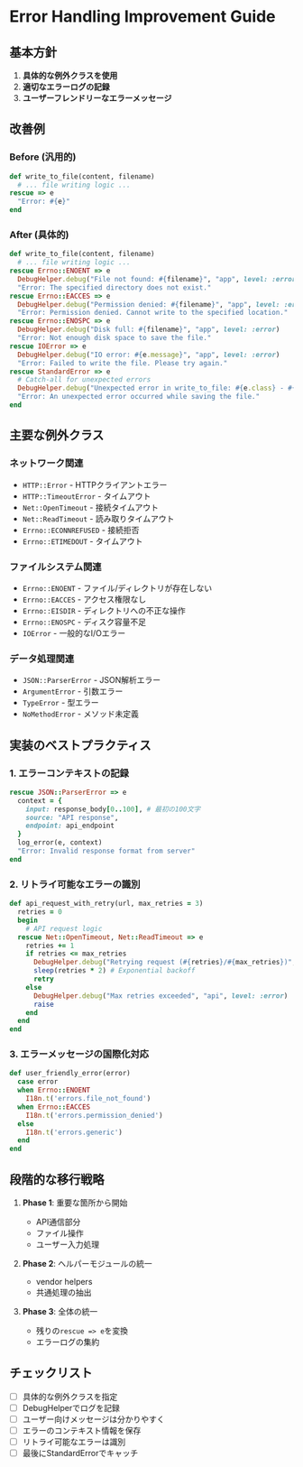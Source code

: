 # Error Handling Improvement Guide

## 基本方針

1. **具体的な例外クラスを使用**
2. **適切なエラーログの記録**
3. **ユーザーフレンドリーなエラーメッセージ**

## 改善例

### Before (汎用的)
```ruby
def write_to_file(content, filename)
  # ... file writing logic ...
rescue => e
  "Error: #{e}"
end
```

### After (具体的)
```ruby
def write_to_file(content, filename)
  # ... file writing logic ...
rescue Errno::ENOENT => e
  DebugHelper.debug("File not found: #{filename}", "app", level: :error)
  "Error: The specified directory does not exist."
rescue Errno::EACCES => e
  DebugHelper.debug("Permission denied: #{filename}", "app", level: :error)
  "Error: Permission denied. Cannot write to the specified location."
rescue Errno::ENOSPC => e
  DebugHelper.debug("Disk full: #{filename}", "app", level: :error)
  "Error: Not enough disk space to save the file."
rescue IOError => e
  DebugHelper.debug("IO error: #{e.message}", "app", level: :error)
  "Error: Failed to write the file. Please try again."
rescue StandardError => e
  # Catch-all for unexpected errors
  DebugHelper.debug("Unexpected error in write_to_file: #{e.class} - #{e.message}", "app", level: :error)
  "Error: An unexpected error occurred while saving the file."
end
```

## 主要な例外クラス

### ネットワーク関連
- `HTTP::Error` - HTTPクライアントエラー
- `HTTP::TimeoutError` - タイムアウト
- `Net::OpenTimeout` - 接続タイムアウト
- `Net::ReadTimeout` - 読み取りタイムアウト
- `Errno::ECONNREFUSED` - 接続拒否
- `Errno::ETIMEDOUT` - タイムアウト

### ファイルシステム関連
- `Errno::ENOENT` - ファイル/ディレクトリが存在しない
- `Errno::EACCES` - アクセス権限なし
- `Errno::EISDIR` - ディレクトリへの不正な操作
- `Errno::ENOSPC` - ディスク容量不足
- `IOError` - 一般的なI/Oエラー

### データ処理関連
- `JSON::ParserError` - JSON解析エラー
- `ArgumentError` - 引数エラー
- `TypeError` - 型エラー
- `NoMethodError` - メソッド未定義

## 実装のベストプラクティス

### 1. エラーコンテキストの記録
```ruby
rescue JSON::ParserError => e
  context = {
    input: response_body[0..100], # 最初の100文字
    source: "API response",
    endpoint: api_endpoint
  }
  log_error(e, context)
  "Error: Invalid response format from server"
end
```

### 2. リトライ可能なエラーの識別
```ruby
def api_request_with_retry(url, max_retries = 3)
  retries = 0
  begin
    # API request logic
  rescue Net::OpenTimeout, Net::ReadTimeout => e
    retries += 1
    if retries <= max_retries
      DebugHelper.debug("Retrying request (#{retries}/#{max_retries})", "api", level: :warning)
      sleep(retries * 2) # Exponential backoff
      retry
    else
      DebugHelper.debug("Max retries exceeded", "api", level: :error)
      raise
    end
  end
end
```

### 3. エラーメッセージの国際化対応
```ruby
def user_friendly_error(error)
  case error
  when Errno::ENOENT
    I18n.t('errors.file_not_found')
  when Errno::EACCES
    I18n.t('errors.permission_denied')
  else
    I18n.t('errors.generic')
  end
end
```

## 段階的な移行戦略

1. **Phase 1**: 重要な箇所から開始
   - API通信部分
   - ファイル操作
   - ユーザー入力処理

2. **Phase 2**: ヘルパーモジュールの統一
   - vendor helpers
   - 共通処理の抽出

3. **Phase 3**: 全体の統一
   - 残りの`rescue => e`を変換
   - エラーログの集約

## チェックリスト

- [ ] 具体的な例外クラスを指定
- [ ] DebugHelperでログを記録
- [ ] ユーザー向けメッセージは分かりやすく
- [ ] エラーのコンテキスト情報を保存
- [ ] リトライ可能なエラーは識別
- [ ] 最後にStandardErrorでキャッチ